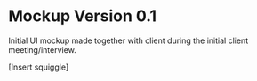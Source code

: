 # Mockup Version 0.1

Initial UI mockup made together with client during the initial client meeting/interview.

[Insert squiggle]